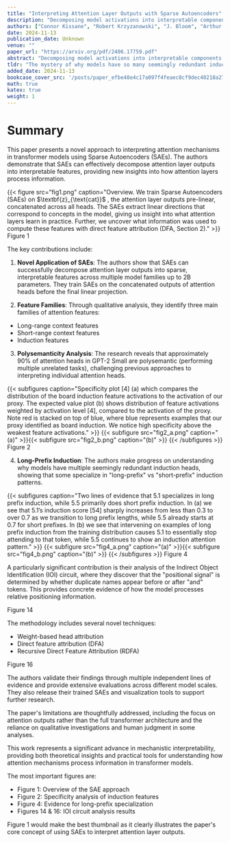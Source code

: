 ```yaml
---
title: "Interpreting Attention Layer Outputs with Sparse Autoencoders"
description: "Decomposing model activations into interpretable components is a key open problem in mechanistic interpretability. Sparse autoencoders (SAEs) are a popular method for decomposing the internal activati"
authors: ["Connor Kissane", "Robert Krzyzanowski", "J. Bloom", "Arthur Conmy", "Neel Nanda"]
date: 2024-11-13
publication_date: Unknown
venue: ""
paper_url: "https://arxiv.org/pdf/2406.17759.pdf"
abstract: "Decomposing model activations into interpretable components is a key open problem in mechanistic interpretability. Sparse autoencoders (SAEs) are a popular method for decomposing the internal activations of trained transformers into sparse, interpretable features, and have been applied to MLP layers and the residual stream. In this work we train SAEs on attention layer outputs and show that also here SAEs find a sparse, interpretable decomposition. We demonstrate this on transformers from several model families and up to 2B parameters. We perform a qualitative study of the features computed by attention layers, and find multiple families: long-range context, short-range context and induction features. We qualitatively study the role of every head in GPT-2 Small, and estimate that at least 90% of the heads are polysemantic, i.e. have multiple unrelated roles. Further, we show that Sparse Autoencoders are a useful tool that enable researchers to explain model behavior in greater detail than prior work. For example, we explore the mystery of why models have so many seemingly redundant induction heads, use SAEs to motivate the hypothesis that some are long-prefix whereas others are short-prefix, and confirm this with more rigorous analysis. We use our SAEs to analyze the computation performed by the Indirect Object Identification circuit (Wang et al.), validating that the SAEs find causally meaningful intermediate variables, and deepening our understanding of the semantics of the circuit. We open-source the trained SAEs and a tool for exploring arbitrary prompts through the lens of Attention Output SAEs."
tldr: "The mystery of why models have so many seemingly redundant induction heads is explored, SAEs are used to motivate the hypothesis that some are long-prefix whereas others are short-prefix, and SAEs find a sparse, interpretable decomposition are shown."
added_date: 2024-11-13
bookcase_cover_src: '/posts/paper_efbe48e4c17a097f4feaec8cf9dec40218a27a87/thumbnail.png'
math: true
katex: true
weight: 1
---
```


# Summary

This paper presents a novel approach to interpreting attention mechanisms in transformer models using Sparse Autoencoders (SAEs). The authors demonstrate that SAEs can effectively decompose attention layer outputs into interpretable features, providing new insights into how attention layers process information.

{{< figure src="fig1.png" caption="Overview. We train Sparse Autoencoders (SAEs) on \$\\textbf{z}_{\\text{cat}}\$ , the attention layer outputs pre-linear, concatenated across all heads. The SAEs extract linear directions that correspond to concepts in the model, giving us insight into what attention layers learn in practice. Further, we uncover what information was used to compute these features with direct feature attribution (DFA, Section 2)." >}}
Figure 1

The key contributions include:



1. **Novel Application of SAEs**: The authors show that SAEs can successfully decompose attention layer outputs into sparse, interpretable features across multiple model families up to 2B parameters. They train SAEs on the concatenated outputs of attention heads before the final linear projection.



2. **Feature Families**: Through qualitative analysis, they identify three main families of attention features:
- Long-range context features
- Short-range context features 
- Induction features



3. **Polysemanticity Analysis**: The research reveals that approximately 90% of attention heads in GPT-2 Small are polysemantic (performing multiple unrelated tasks), challenging previous approaches to interpreting individual attention heads.

{{< subfigures caption="Specificity plot [4] (a) which compares the distribution of the board induction feature activations to the activation of our proxy. The expected value plot (b) shows distribution of feature activations weighted by activation level [4], compared to the activation of the proxy. Note red is stacked on top of blue, where blue represents examples that our proxy identified as board induction. We notice high specificity above the weakest feature activations." >}}
{{< subfigure src="fig2_a.png" caption="(a)" >}}{{< subfigure src="fig2_b.png" caption="(b)" >}}
{{< /subfigures >}}
Figure 2



4. **Long-Prefix Induction**: The authors make progress on understanding why models have multiple seemingly redundant induction heads, showing that some specialize in "long-prefix" vs "short-prefix" induction patterns.

{{< subfigures caption="Two lines of evidence that 5.1 specializes in long prefix induction, while 5.5 primarily does short prefix induction. In (a) we see that 5.1’s induction score [54] sharply increases from less than 0.3 to over 0.7 as we transition to long prefix lengths, while 5.5 already starts at 0.7 for short prefixes. In (b) we see that intervening on examples of long prefix induction from the training distribution causes 5.1 to essentially stop attending to that token, while 5.5 continues to show an induction attention pattern." >}}
{{< subfigure src="fig4_a.png" caption="(a)" >}}{{< subfigure src="fig4_b.png" caption="(b)" >}}
{{< /subfigures >}}
Figure 4

A particularly significant contribution is their analysis of the Indirect Object Identification (IOI) circuit, where they discover that the "positional signal" is determined by whether duplicate names appear before or after "and" tokens. This provides concrete evidence of how the model processes relative positioning information.

Figure 14

The methodology includes several novel techniques:
- Weight-based head attribution
- Direct feature attribution (DFA)
- Recursive Direct Feature Attribution (RDFA)

Figure 16

The authors validate their findings through multiple independent lines of evidence and provide extensive evaluations across different model scales. They also release their trained SAEs and visualization tools to support further research.

The paper's limitations are thoughtfully addressed, including the focus on attention outputs rather than the full transformer architecture and the reliance on qualitative investigations and human judgment in some analyses.

This work represents a significant advance in mechanistic interpretability, providing both theoretical insights and practical tools for understanding how attention mechanisms process information in transformer models.

The most important figures are:
- Figure 1: Overview of the SAE approach
- Figure 2: Specificity analysis of induction features
- Figure 4: Evidence for long-prefix specialization
- Figures 14 & 16: IOI circuit analysis results

Figure 1 would make the best thumbnail as it clearly illustrates the paper's core concept of using SAEs to interpret attention layer outputs.